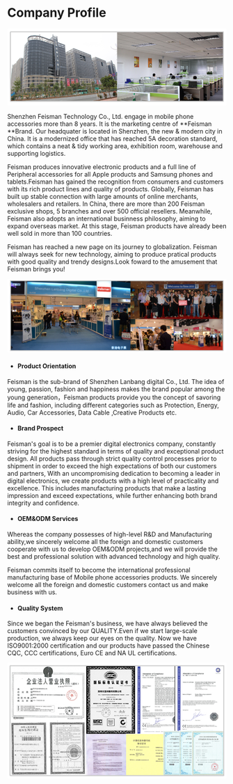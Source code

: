 # Company Profile

![](/assets/company1.jpg)

Shenzhen Feisman Technology Co., Ltd. engage in mobile phone accessories more than 8 years. It is the marketing centre of **Feisman **Brand. Our headquater is located in Shenzhen, the new & modern city in China. It is a modernized office that has reached 5A decoration standard, which contains a neat & tidy working area, exhibition room, warehouse and supporting logistics.

Feisman produces innovative electronic products and a full line of Peripheral accessories for all Apple products and Samsung phones and tablets.Feisman has gained the recognition from consumers and customers with its rich product lines and quality of products. Globally, Feisman has built up stable connection with large amounts of online merchants, wholesalers and retailers. In China, there are more than 200 Feisman exclusive shops, 5 branches and over 500 official resellers. Meanwhile, Feisman also adopts an international businness philosophy, aiming to expand overseas market. At this stage, Feisman products have already been well sold in more than 100 countries.

Feisman has reached a new page on its journey to globalization. Feisman will always seek for new technology, aiming to produce pratical products with good quality and trendy designs.Look foward to the amusement that Feisman brings you!

![](/assets/company2.jpg)

* #### Product Orientation

Feisman is the sub-brand of Shenzhen Lanbang digital Co., Ltd. The idea of young, passion, fashion and happiness makes the brand popular among the young generation，Feisman products provide you the concept of savoring life and fashion, including different categories such as Protection, Energy, Audio, Car Accessories, Data Cable ,Creative Products etc.

* #### Brand Prospect

Feisman's goal is to be a premier digital electronics company, constantly striving for the highest standard in terms of quality and exceptional product design. All products pass through strict quality control processes prior to shipment in order to exceed the high expectations of both our customers and partners, With an uncompromising dedication to becoming a leader in digital electronics, we create products with a high level of practicality and excellence. This includes manufacturing products that make a lasting impression and exceed expectations, while further enhancing both brand integrity and confidence.

* #### OEM&ODM Services

Whereas the company possesses of high-level R&D and Manufacturing ability,we sincerely welcome all the foreign and domestic customers cooperate with us to develop OEM&ODM projects,and we will provide the best and professional solution with advanced technology and high quality.

Feisman commits itself  to become the international professional manufacturing base of Mobile phone accessories  products. We sincerely  welcome all the foreign and domestic customers contact us and make business with us.

* #### Quality System

Since we began the Feisman's business, we have always believed the customers convinced by our QUALITY.Even if we start large-scale production, we always keep our eyes on the quality. Now we have ISO9001:2000 certification and our products have passed the Chinese CQC, CCC certifications, Euro CE and NA UL certifications.

![](/assets/company3.jpg)



